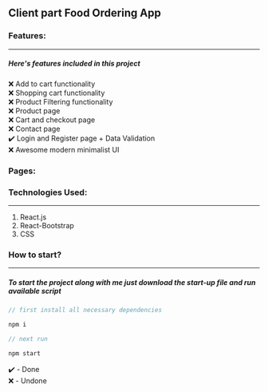 ## Client part Food Ordering App

### Features:

---

##### Here's features included in this project

❌ Add to cart functionality <br>
❌ Shopping cart functionality <br>
❌ Product Filtering functionality <br>
❌ Product page <br>
❌ Cart and checkout page <br>
❌ Contact page <br>
✔️ Login and Register page + Data Validation<br>
❌ Awesome modern minimalist UI

### Pages:

### Technologies Used:

---

1. React.js
2. React-Bootstrap
3. CSS

### How to start?

---

##### To start the project along with me just download the start-up file and run available script

```javascript
// first install all necessary dependencies

npm i

// next run

npm start

```

✔️ - Done <br>
❌ - Undone

